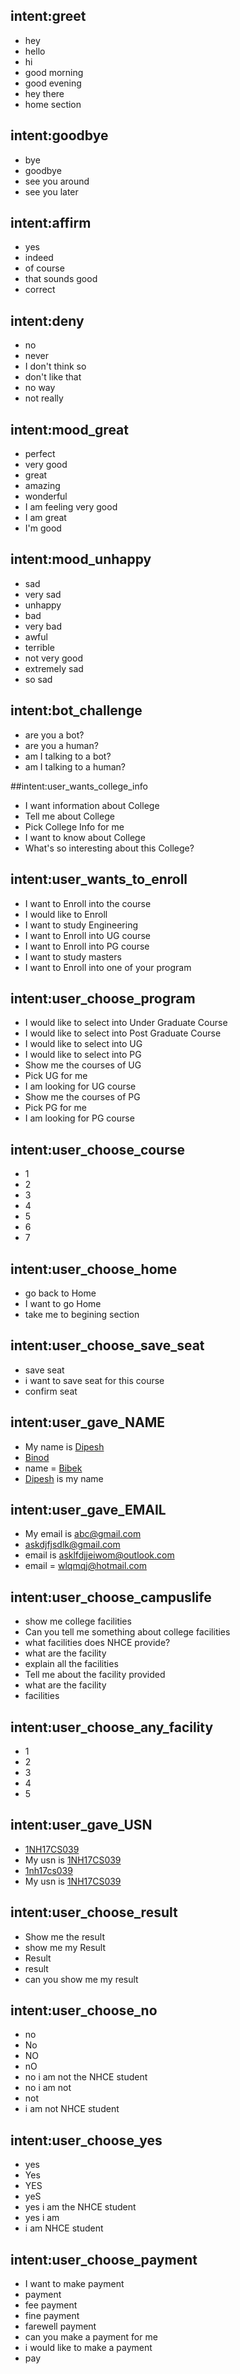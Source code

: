 ## intent:greet
- hey
- hello
- hi
- good morning
- good evening
- hey there
- home section

## intent:goodbye
- bye
- goodbye
- see you around
- see you later

## intent:affirm
- yes
- indeed
- of course
- that sounds good
- correct

## intent:deny
- no
- never
- I don't think so
- don't like that
- no way
- not really

## intent:mood_great
- perfect
- very good
- great
- amazing
- wonderful
- I am feeling very good
- I am great
- I'm good

## intent:mood_unhappy
- sad
- very sad
- unhappy
- bad
- very bad
- awful
- terrible
- not very good
- extremely sad
- so sad

## intent:bot_challenge
- are you a bot?
- are you a human?
- am I talking to a bot?
- am I talking to a human?

##intent:user_wants_college_info
- I want information about College
- Tell me about College
- Pick College Info for me
- I want to know about College
- What's so interesting about this College?


## intent:user_wants_to_enroll
- I want to Enroll into the course
- I would like to Enroll
- I want to study Engineering
- I want to Enroll into UG course
- I want to Enroll into PG course
- I want to study masters
- I want to Enroll into one of your program

## intent:user_choose_program
- I would like to select into Under Graduate Course
- I would like to select into Post Graduate Course
- I would like to select into UG
- I would like to select into PG
- Show me the courses of UG
- Pick UG for me
- I am looking for UG course
- Show me the courses of PG
- Pick PG for me
- I am looking for PG course

## intent:user_choose_course
- 1
- 2
- 3
- 4
- 5
- 6
- 7

## intent:user_choose_home
- go back to Home
- I want to go Home
- take me to begining section


## intent:user_choose_save_seat
- save seat
- i want to save seat for this course
- confirm seat

## intent:user_gave_NAME
- My name is [Dipesh](NAME)
- [Binod](NAME)
- name = [Bibek](NAME)
- [Dipesh](NAME) is my name

## intent:user_gave_EMAIL
- My email is [abc@gmail.com](EMAIL)
- [askdjfjsdlk@gmail.com](EMAIL)
- email is [asklfdjjeiwom@outlook.com](EMAIL)
- email = [wlqmqj@hotmail.com](EMAIL)

## intent:user_choose_campuslife
- show me college facilities
- Can you tell me something about college facilities
- what facilities does NHCE provide?
- what are the facility
- explain all the facilities
- Tell me about the facility provided
- what are the facility
- facilities

## intent:user_choose_any_facility
- 1
- 2
- 3
- 4
- 5

## intent:user_gave_USN
- [1NH17CS039](USN)
- My usn is [1NH17CS039](USN)
- [1nh17cs039](USN)
- My usn is [1NH17CS039](USN)


## intent:user_choose_result
- Show me the result
- show me my Result
- Result
- result
- can you show me my result

## intent:user_choose_no
- no
- No
- NO
- nO
- no i am not the NHCE student
- no i am not
- not
- i am not NHCE student

## intent:user_choose_yes
- yes
- Yes
- YES
- yeS
- yes i am the NHCE student
- yes i am
- i am NHCE student


## intent:user_choose_payment
- I want to make payment
- payment
- fee payment
- fine payment
- farewell payment
- can you make a payment for me
- i would like to make a payment
- pay
